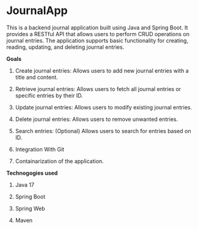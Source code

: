 # JournalApp

This is a backend journal application built using Java and Spring Boot. It provides a RESTful API that allows users to perform CRUD operations on journal entries. The application supports basic functionality for creating, reading, updating, and deleting journal entries.

**Goals**

1. Create journal entries: Allows users to add new journal entries with a title and content.

2. Retrieve journal entries: Allows users to fetch all journal entries or specific entries by their ID.
    
3. Update journal entries: Allows users to modify existing journal entries.
    
4. Delete journal entries: Allows users to remove unwanted entries.
    
5. Search entries: (Optional) Allows users to search for entries based on ID.

6. Integration With Git

7. Containarization of the application.

**Technogogies used**

1. Java 17

2. Spring Boot

3. Spring Web

4. Maven